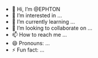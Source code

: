 - 👋 Hi, I’m @EPHTON
- 👀 I’m interested in ...
- 🌱 I’m currently learning ...
- 💞️ I’m looking to collaborate on ...
- 📫 How to reach me ...
- 😄 Pronouns: ...
- ⚡ Fun fact: ...

<!---
EPHTON/EPHTON is a ✨ special ✨ repository because its `README.md` (this file) appears on your GitHub profile.
You can click the Preview link to take a look at your changes.
--->
